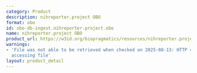 ```yaml
---
category: Product
description: nihreporter.project OBO
format: obo
id: obo-db-ingest.nihreporter.project.obo
name: nihreporter.project OBO
product_url: https://w3id.org/biopragmatics/resources/nihreporter.project/nihreporter.project.obo
warnings:
- 'File was not able to be retrieved when checked on 2025-08-13: HTTP 404 error when
  accessing file'
layout: product_detail
---
```

